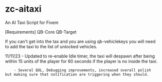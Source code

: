 # zc-aitaxi

An AI Taxi Script for Fivem

[Requirements]
QB-Core
QB-Target

If you can't get into the tax and you are using qb-vehiclekeys you will need to add the taxi to the list of unlocked vehicles.

11/11/23 - Updated to re-enable Idle timer, the taxi will despawn after being within 15 units of the player for 60 seconds if the player is no inside the taxi.

        - Several QOL, Debugging improvements, increased overall polish but making sure that notification are triggering when they should.
